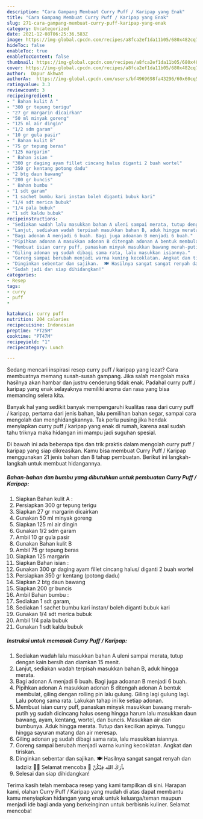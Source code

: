 ```yaml
---
description: "Cara Gampang Membuat Curry Puff / Karipap yang Enak"
title: "Cara Gampang Membuat Curry Puff / Karipap yang Enak"
slug: 271-cara-gampang-membuat-curry-puff-karipap-yang-enak
category: Uncategorized
date: 2021-12-08T06:25:36.583Z
image: https://img-global.cpcdn.com/recipes/a8fca2ef1da11b05/680x482cq70/curry-puff-karipap-foto-resep-utama.jpg
hideToc: false
enableToc: true
enableTocContent: false
thumbnail: https://img-global.cpcdn.com/recipes/a8fca2ef1da11b05/680x482cq70/curry-puff-karipap-foto-resep-utama.jpg
cover: https://img-global.cpcdn.com/recipes/a8fca2ef1da11b05/680x482cq70/curry-puff-karipap-foto-resep-utama.jpg
author:  Dapur Akhwat
authorAv:  https://img-global.cpcdn.com/users/bf4969698fa43296/60x60cq50/avatar.jpg
ratingvalue: 3.3
reviewcount: 3
recipeingredient:
- " Bahan kulit A "
- "300 gr tepung terigu"
- "27 gr margarin dicairkan"
- "50 ml minyak goreng"
- "125 ml air dingin"
- "1/2 sdm garam"
- "10 gr gula pasir"
- " Bahan kulit B"
- "75 gr tepung beras"
- "125 margarin"
- " Bahan isian "
- "300 gr daging ayam fillet cincang halus diganti 2 buah wortel"
- "350 gr kentang potong dadu"
- "2 btg daun bawang"
- "200 gr buncis"
- " Bahan bumbu "
- "1 sdt garam"
- "1 sachet bumbu kari instan boleh diganti bubuk kari"
- "1/4 sdt merica bubuk"
- "1/4 pala bubuk"
- "1 sdt kaldu bubuk"
recipeinstructions:
- "Sediakan wadah lalu masukkan bahan A uleni sampai merata, tutup dengan kain bersih dan diamkan 15 menit."
- "Lanjut, sediakan wadah terpisah masukkan bahan B, aduk hingga merata."
- "Bagi adonan A menjadi 6 buah. Bagi juga adoanan B menjadi 6 buah."
- "Pipihkan adonan A masukkan adonan B ditengah adonan A bentuk membulat, giling dengan rolling pin lalu gulung. Giling lagi gulung lagi. Lalu potong sama rata. Lakukan tahap ini ke setiap adonan."
- "Membuat isian curry puff, panaskan minyak masukkan bawang merah-putih yg sudah dicincang halus oseng hingga harum lalu masukkan daun bawang, ayam, kentang, wortel, dan buncis. Masukkan air dan bumbunya. Aduk hingga merata. Tutup dan kecilkan apinya. Tunggu hingga sayuran matang dan air meresap."
- "Giling adonan yg sudah dibagi sama rata, lalu masukkan isiannya."
- "Goreng sampai berubah menjadi warna kuning kecoklatan. Angkat dan tiriskan."
- "Dinginkan sebentar dan sajikan.  🍽 Hasilnya sangat sangat renyah dan ladziiz 👍🏿  Selamat mencoba 🤝 باَرَكَ الله فِيْكُنَّ"
- "Sudah jadi dan siap dihidangkan!"
categories:
- Resep
tags:
- curry
- puff
- 

katakunci: curry puff  
nutrition: 204 calories
recipecuisine: Indonesian
preptime: "PT25M"
cooktime: "PT47M"
recipeyield: "1"
recipecategory: Lunch

---
```



Sedang mencari inspirasi resep curry puff / karipap yang lezat? Cara membuatnya memang susah-susah gampang. Jika salah mengolah maka hasilnya akan hambar dan justru cenderung tidak enak. Padahal curry puff / karipap yang enak selayaknya memiliki aroma dan rasa yang bisa memancing selera kita.


Banyak hal yang sedikit banyak mempengaruhi kualitas rasa dari curry puff / karipap, pertama dari jenis bahan, lalu pemilihan bahan segar, sampai cara mengolah dan menghidangkannya. Tak perlu pusing jika hendak menyiapkan curry puff / karipap yang enak di rumah, karena asal sudah tahu triknya maka hidangan ini mampu jadi suguhan spesial.




Di bawah ini ada beberapa tips dan trik praktis dalam mengolah curry puff / karipap yang siap dikreasikan. Kamu bisa membuat Curry Puff / Karipap menggunakan 21 jenis bahan dan 8 tahap pembuatan. Berikut ini langkah-langkah untuk membuat hidangannya.

<!--inarticleads1-->

##### Bahan-bahan dan bumbu yang dibutuhkan untuk pembuatan Curry Puff / Karipap:

1. Siapkan  Bahan kulit A :
1. Persiapkan 300 gr tepung terigu
1. Siapkan 27 gr margarin dicairkan
1. Gunakan 50 ml minyak goreng
1. Siapkan 125 ml air dingin
1. Gunakan 1/2 sdm garam
1. Ambil 10 gr gula pasir
1. Gunakan  Bahan kulit B
1. Ambil 75 gr tepung beras
1. Siapkan 125 margarin
1. Siapkan  Bahan isian :
1. Gunakan 300 gr daging ayam fillet cincang halus/ diganti 2 buah wortel
1. Persiapkan 350 gr kentang (potong dadu)
1. Siapkan 2 btg daun bawang
1. Siapkan 200 gr buncis
1. Ambil  Bahan bumbu :
1. Sediakan 1 sdt garam,
1. Sediakan 1 sachet bumbu kari instan/ boleh diganti bubuk kari
1. Gunakan 1/4 sdt merica bubuk
1. Ambil 1/4 pala bubuk
1. Gunakan 1 sdt kaldu bubuk




<!--inarticleads2-->

##### Instruksi untuk memasak Curry Puff / Karipap:

1. Sediakan wadah lalu masukkan bahan A uleni sampai merata, tutup dengan kain bersih dan diamkan 15 menit.
1. Lanjut, sediakan wadah terpisah masukkan bahan B, aduk hingga merata.
1. Bagi adonan A menjadi 6 buah. Bagi juga adoanan B menjadi 6 buah.
1. Pipihkan adonan A masukkan adonan B ditengah adonan A bentuk membulat, giling dengan rolling pin lalu gulung. Giling lagi gulung lagi. Lalu potong sama rata. Lakukan tahap ini ke setiap adonan.
1. Membuat isian curry puff, panaskan minyak masukkan bawang merah-putih yg sudah dicincang halus oseng hingga harum lalu masukkan daun bawang, ayam, kentang, wortel, dan buncis. Masukkan air dan bumbunya. Aduk hingga merata. Tutup dan kecilkan apinya. Tunggu hingga sayuran matang dan air meresap.
1. Giling adonan yg sudah dibagi sama rata, lalu masukkan isiannya.
1. Goreng sampai berubah menjadi warna kuning kecoklatan. Angkat dan tiriskan.
1. Dinginkan sebentar dan sajikan.  🍽 Hasilnya sangat sangat renyah dan ladziiz 👍🏿  Selamat mencoba 🤝 باَرَكَ الله فِيْكُنَّ
1. Selesai dan siap dihidangkan!



Terima kasih telah membaca resep yang kami tampilkan di sini. Harapan kami, olahan Curry Puff / Karipap yang mudah di atas dapat membantu kamu menyiapkan hidangan yang enak untuk keluarga/teman maupun menjadi ide bagi anda yang berkeinginan untuk berbisnis kuliner. Selamat mencoba!

